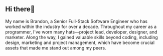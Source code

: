 ## Hi there👋

My name is Brandon, a Senior Full-Stack Software Engineer who has worked within the industry for over a decade. Throughout my career as a programmer, I've worn many hats&mdash;project lead, developer, designer, and marketer. Along the way, I gained valuable skills beyond coding, including design, marketing and project management, which have become crucial assets that made me stand out among my peers.

<!--
**dev-bjwells/dev-bjwells** is a ✨ _special_ ✨ repository because its `README.md` (this file) appears on your GitHub profile.

Here are some ideas to get you started:

- 🔭 I’m currently working on ...
- 🌱 I’m currently learning ...
- 👯 I’m looking to collaborate on ...
- 🤔 I’m looking for help with ...
- 💬 Ask me about ...
- 📫 How to reach me: ...
- 😄 Pronouns: ...
- ⚡ Fun fact: ...
-->
